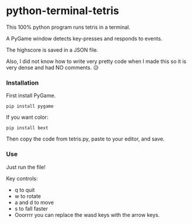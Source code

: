 # python-terminal-tetris

This 100% python program runs tetris in a terminal.

A PyGame window detects key-presses and responds to events.

The highscore is saved in a JSON file.

Also, I did not know how to write very pretty code when I made this so it is very dense and had NO comments. 😥

###   Installation

First install PyGame.

```
pip install pygame
```

If you want color:

```
pip install bext
```

Then copy the code from tetris.py, paste to your editor, and save.

###   Use

Just run the file!

Key controls:
- q to quit
- w to rotate
- a and d to move 
- s to fall faster
- Ooorrrr you can replace the wasd keys with the arrow keys.
